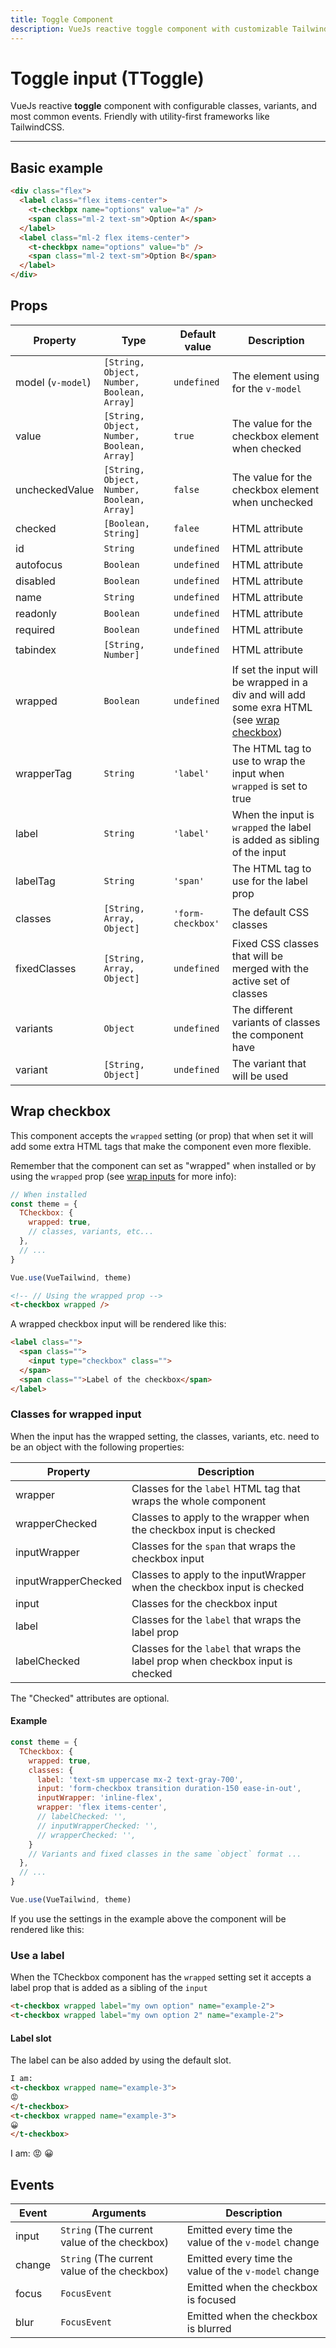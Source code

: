 ```yaml
---
title: Toggle Component
description: VueJs reactive toggle component with customizable TailwindCSS or any CSS Framework classes.
---
```


# Toggle input (TToggle)

VueJs reactive **toggle** component with configurable classes, variants, and most common events. Friendly with utility-first frameworks like TailwindCSS.

<t-toggle-playground></t-toggle-playground>

<hr>

## Basic example

```html
<div class="flex">
  <label class="flex items-center">
    <t-checkbpx name="options" value="a" />
    <span class="ml-2 text-sm">Option A</span>
  </label>
  <label class="ml-2 flex items-center">
    <t-checkbpx name="options" value="b" />
    <span class="ml-2 text-sm">Option B</span>
  </label>
</div>
```

<checkbox-basic-example></checkbox-basic-example>

## Props


| Property          | Type                                       | Default value     | Description                                                                                                 |
| ----------------- | ------------------------------------------ | ----------------- | ----------------------------------------------------------------------------------------------------------- |
| model (`v-model`) | `[String, Object, Number, Boolean, Array]` | `undefined`       | The element using for the `v-model`                                                                         |
| value             | `[String, Object, Number, Boolean, Array]` | `true`            | The value for the checkbox element when checked                                                             |
| uncheckedValue    | `[String, Object, Number, Boolean, Array]` | `false`           | The value for the checkbox element when unchecked                                                           |
| checked           | `[Boolean, String]`                        | `falee`           | HTML attribute                                                                                              |
| id                | `String`                                   | `undefined`       | HTML attribute                                                                                              |
| autofocus         | `Boolean`                                  | `undefined`       | HTML attribute                                                                                              |
| disabled          | `Boolean`                                  | `undefined`       | HTML attribute                                                                                              |
| name              | `String`                                   | `undefined`       | HTML attribute                                                                                              |
| readonly          | `Boolean`                                  | `undefined`       | HTML attribute                                                                                              |
| required          | `Boolean`                                  | `undefined`       | HTML attribute                                                                                              |
| tabindex          | `[String, Number]`                         | `undefined`       | HTML attribute                                                                                              |
| wrapped           | `Boolean`                                  | `undefined`       | If set the input will be wrapped in a div and will add some exra HTML (see [wrap checkbox](#wrap-checkbox)) |
| wrapperTag        | `String`                                   | `'label'`         | The HTML tag to use to wrap the input when `wrapped` is set to true                                         |
| label             | `String`                                   | `'label'`         | When the input is `wrapped` the label is added as sibling of the input                                      |
| labelTag          | `String`                                   | `'span'`          | The HTML tag to use for the label prop                                                                      |
| classes           | `[String, Array, Object]`                  | `'form-checkbox'` | The default CSS classes                                                                                     |
| fixedClasses      | `[String, Array, Object]`                  | `undefined`       | Fixed CSS classes that will be merged with the active set of classes                                        |
| variants          | `Object`                                   | `undefined`       | The different variants of classes the component have                                                        |
| variant           | `[String, Object]`                         | `undefined`       | The variant that will be used                                                                               |

## Wrap checkbox

This component accepts the `wrapped` setting (or prop) that when set it will add some extra HTML tags that make the component even more flexible.

Remember that the component can set as "wrapped" when installed or by using the `wrapped` prop (see [wrap inputs](/docs/theming#wrap-inputs) for more info):

```js
// When installed
const theme = {
  TCheckbox: {
    wrapped: true,
    // classes, variants, etc...
  },
  // ...
}

Vue.use(VueTailwind, theme)
```

```html
<!-- // Using the wrapped prop -->
<t-checkbox wrapped />
```

A wrapped checkbox input will be rendered like this:

```html
<label class="">
  <span class="">
    <input type="checkbox" class="">
  </span>
  <span class="">Label of the checkbox</span>
</label>
```

### Classes for wrapped input

When the input has the wrapped setting, the classes, variants, etc. need to be an object with the following properties:


| Property            | Description                                                                      |
| ------------------- | -------------------------------------------------------------------------------- |
| wrapper             | Classes for the `label` HTML tag that wraps the whole component                  |
| wrapperChecked      | Classes to apply to the wrapper when the checkbox input is checked               |
| inputWrapper        | Classes for the `span` that wraps the checkbox input                             |
| inputWrapperChecked | Classes to apply to the inputWrapper when the checkbox input is checked          |
| input               | Classes for the checkbox input                                                   |
| label               | Classes for the `label` that wraps the label prop                                |
| labelChecked        | Classes for the `label` that wraps the label prop when checkbox input is checked |

The "Checked" attributes are optional.

#### Example

```js
const theme = {
  TCheckbox: {
    wrapped: true,
    classes: {
      label: 'text-sm uppercase mx-2 text-gray-700',
      input: 'form-checkbox transition duration-150 ease-in-out',
      inputWrapper: 'inline-flex',
      wrapper: 'flex items-center',
      // labelChecked: '',
      // inputWrapperChecked: '',
      // wrapperChecked: '',
    }
    // Variants and fixed classes in the same `object` format ...
  },
  // ...
}

Vue.use(VueTailwind, theme)
```

If you use the settings in the example above the component will be rendered like this:

<preview>
  <t-checkbox name="example-b" :classes="{
    label: 'text-sm uppercase mx-2 text-gray-700',
    input: 'form-checkbox transition duration-150 ease-in-out',
    inputWrapper: 'inline-flex',
    wrapper: 'flex items-center',
  }" label="Option A" wrapped ></t-checkbox>
  <t-checkbox name="example-b" :classes="{
    label: 'text-sm uppercase mx-2 text-gray-700',
    input: 'form-checkbox transition duration-150 ease-in-out',
    inputWrapper: 'inline-flex',
    wrapper: 'flex items-center',
  }" label="Option B" wrapped></t-checkbox>
</preview>

### Use a label

When the TCheckbox component has the `wrapped` setting set it accepts a label prop that is added as a sibling of the `input`

```html
<t-checkbox wrapped label="my own option" name="example-2">
<t-checkbox wrapped label="my own option 2" name="example-2">
```

<preview>
<t-checkbox wrapped label="my own option" name="example-2"></t-checkbox>
<t-checkbox wrapped label="my own option 2" name="example-2"></t-checkbox>
</preview>

#### Label slot

The label can be also added by using the default slot.

```html
I am: 
<t-checkbox wrapped name="example-3">
😡
</t-checkbox>
<t-checkbox wrapped name="example-3">
😀
</t-checkbox>
```

<preview>
I am: 
<t-checkbox wrapped name="example-3">
😡
</t-checkbox>
<t-checkbox wrapped name="example-3">
😀
</t-checkbox>
</preview>

## Events

| Event  | Arguments                                    | Description                                          |
| ------ | -------------------------------------------- | ---------------------------------------------------- |
| input  | `String` (The current value of the checkbox) | Emitted every time the value of the `v-model` change |
| change | `String` (The current value of the checkbox) | Emitted every time the value of the `v-model` change |
| focus  | `FocusEvent`                                 | Emitted when the checkbox is focused                 |
| blur   | `FocusEvent`                                 | Emitted when the checkbox is blurred                 |
